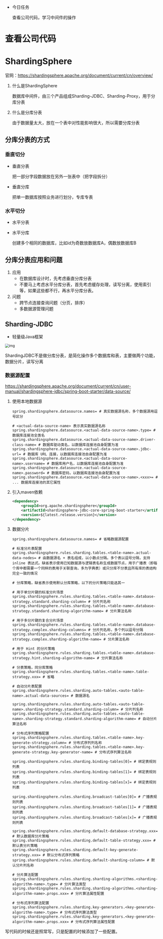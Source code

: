 - 今日任务

  查看公司代码，学习中间件的操作

# 查看公司代码

# ShardingSphere

官网：https://shardingsphere.apache.org/document/current/cn/overview/

1. 什么是ShardingSphere

   数据库中间件，由三个产品组成Sharding-JDBC、Sharding-Proxy，用于分库分表

2. 什么是分库分表

   由于数据量太大，放在一个表中对性能影响很大，所以需要分库分表

## 分库分表的方式

### 垂直切分

- 垂直分表

  把一部分字段数据放在另外一张表中（把字段拆分）

- 垂直分库

  把单一数据库按照业务进行划分，专库专表

### 水平切分

- 水平分表

- 水平分库

  创建多个相同的数据库，比如id为奇数放数据库A，偶数放数据库B

## 分库分表应用和问题

1. 应用
   - 在数据库设计时，先考虑垂直分库分表
   - 不要马上考虑水平分库分表，首先考虑缓存处理，读写分离，使用索引等，如果这些都不行，再水平分库分表。
2. 问题
   - 跨节点连接查询问题（分页，排序）
   - 多数据源管理问题

## Sharding-JDBC

- 轻量级Java框架

<img src="https://shardingsphere.apache.org/document/current/img/shardingsphere-hybrid-architecture_v2.png" alt="img" style="zoom:80%;" />

ShardingJDBC不是做分库分表，是简化操作多个数据库和表，主要做两个功能，数据分片，读写分离

### 数据源配置

https://shardingsphere.apache.org/document/current/cn/user-manual/shardingsphere-jdbc/spring-boot-starter/data-source/

1. 使用本地数据源

   ```properties
   spring.shardingsphere.datasource.names= # 真实数据源名称，多个数据源用逗号区分
   
   # <actual-data-source-name> 表示真实数据源名称
   spring.shardingsphere.datasource.<actual-data-source-name>.type= # 数据库连接池全类名
   spring.shardingsphere.datasource.<actual-data-source-name>.driver-class-name= # 数据库驱动类名，以数据库连接池自身配置为准
   spring.shardingsphere.datasource.<actual-data-source-name>.jdbc-url= # 数据库 URL 连接，以数据库连接池自身配置为准
   spring.shardingsphere.datasource.<actual-data-source-name>.username= # 数据库用户名，以数据库连接池自身配置为准
   spring.shardingsphere.datasource.<actual-data-source-name>.password= # 数据库密码，以数据库连接池自身配置为准
   spring.shardingsphere.datasource.<actual-data-source-name>.<xxx>= # ... 数据库连接池的其它属性
   ```

2. 引入maven依赖

   ```xml
   <dependency>
       <groupId>org.apache.shardingsphere</groupId>
       <artifactId>shardingsphere-jdbc-core-spring-boot-starter</artifactId>
       <version>${latest.release.version}</version>
   </dependency>
   ```

3. 数据分片

   ```properties
   spring.shardingsphere.datasource.names= # 省略数据源配置
   
   # 标准分片表配置
   spring.shardingsphere.rules.sharding.tables.<table-name>.actual-data-nodes= # 由数据源名 + 表名组成，以小数点分隔。多个表以逗号分隔，支持 inline 表达式。缺省表示使用已知数据源与逻辑表名称生成数据节点，用于广播表（即每个库中都需要一个同样的表用于关联查询，多为字典表）或只分库不分表且所有库的表结构完全一致的情况
   
   # 分库策略，缺省表示使用默认分库策略，以下的分片策略只能选其一
   
   # 用于单分片键的标准分片场景
   spring.shardingsphere.rules.sharding.tables.<table-name>.database-strategy.standard.sharding-column= # 分片列名称
   spring.shardingsphere.rules.sharding.tables.<table-name>.database-strategy.standard.sharding-algorithm-name= # 分片算法名称
   
   # 用于多分片键的复合分片场景
   spring.shardingsphere.rules.sharding.tables.<table-name>.database-strategy.complex.sharding-columns= # 分片列名称，多个列以逗号分隔
   spring.shardingsphere.rules.sharding.tables.<table-name>.database-strategy.complex.sharding-algorithm-name= # 分片算法名称
   
   # 用于 Hint 的分片策略
   spring.shardingsphere.rules.sharding.tables.<table-name>.database-strategy.hint.sharding-algorithm-name= # 分片算法名称
   
   # 分表策略，同分库策略
   spring.shardingsphere.rules.sharding.tables.<table-name>.table-strategy.xxx= # 省略
   
   # 自动分片表配置
   spring.shardingsphere.rules.sharding.auto-tables.<auto-table-name>.actual-data-sources= # 数据源名
   
   spring.shardingsphere.rules.sharding.auto-tables.<auto-table-name>.sharding-strategy.standard.sharding-column= # 分片列名称
   spring.shardingsphere.rules.sharding.auto-tables.<auto-table-name>.sharding-strategy.standard.sharding-algorithm-name= # 自动分片算法名称
   
   # 分布式序列策略配置
   spring.shardingsphere.rules.sharding.tables.<table-name>.key-generate-strategy.column= # 分布式序列列名称
   spring.shardingsphere.rules.sharding.tables.<table-name>.key-generate-strategy.key-generator-name= # 分布式序列算法名称
   
   spring.shardingsphere.rules.sharding.binding-tables[0]= # 绑定表规则列表
   spring.shardingsphere.rules.sharding.binding-tables[1]= # 绑定表规则列表
   spring.shardingsphere.rules.sharding.binding-tables[x]= # 绑定表规则列表
   
   spring.shardingsphere.rules.sharding.broadcast-tables[0]= # 广播表规则列表
   spring.shardingsphere.rules.sharding.broadcast-tables[1]= # 广播表规则列表
   spring.shardingsphere.rules.sharding.broadcast-tables[x]= # 广播表规则列表
   
   spring.shardingsphere.rules.sharding.default-database-strategy.xxx= # 默认数据库分片策略
   spring.shardingsphere.rules.sharding.default-table-strategy.xxx= # 默认表分片策略
   spring.shardingsphere.rules.sharding.default-key-generate-strategy.xxx= # 默认分布式序列策略
   spring.shardingsphere.rules.sharding.default-sharding-column= # 默认分片列名称
   
   # 分片算法配置
   spring.shardingsphere.rules.sharding.sharding-algorithms.<sharding-algorithm-name>.type= # 分片算法类型
   spring.shardingsphere.rules.sharding.sharding-algorithms.<sharding-algorithm-name>.props.xxx= # 分片算法属性配置
   
   # 分布式序列算法配置
   spring.shardingsphere.rules.sharding.key-generators.<key-generate-algorithm-name>.type= # 分布式序列算法类型
   spring.shardingsphere.rules.sharding.key-generators.<key-generate-algorithm-name>.props.xxx= # 分布式序列算法属性配置
   ```

写代码的时候还是照常写，只是配置的时候添加了一些配置。